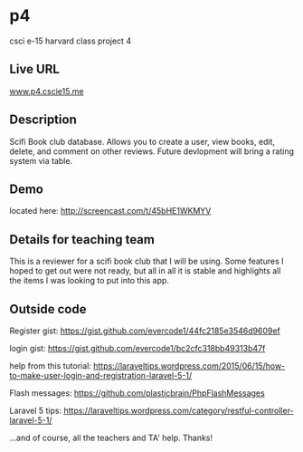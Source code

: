

# p4
csci e-15 harvard class project 4

## Live URL
www.p4.cscie15.me

## Description
Scifi Book club database. 
Allows you to create a user, view books, edit, delete, and comment on other reviews.
Future devlopment will bring a rating system via table.

## Demo
located here: http://screencast.com/t/45bHE1WKMYV

## Details for teaching team
This is a reviewer for a scifi book club that I will be using. Some features I hoped to get out 
were not ready, but all in all it is stable and highlights all the items I was
looking to put into this app. 

## Outside code
Register gist:
https://gist.github.com/evercode1/44fc2185e3546d9609ef

login gist:
https://gist.github.com/evercode1/bc2cfc318bb49313b47f

help from this tutorial:
https://laraveltips.wordpress.com/2015/06/15/how-to-make-user-login-and-registration-laravel-5-1/

Flash messages:
https://github.com/plasticbrain/PhpFlashMessages

Laravel 5 tips:
https://laraveltips.wordpress.com/category/restful-controller-laravel-5-1/

...and of course, all the teachers and TA' help. Thanks!
